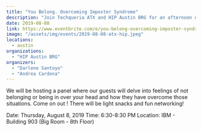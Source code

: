 ```yaml
---
title: "You Belong. Overcoming Imposter Syndrome"
description: "Join Techqueria ATX and HIP Austin BRG for an afternoon of deep discussions around overcoming imposter syndrome."
date: 2019-08-08
link: https://www.eventbrite.com/e/you-belong-overcoming-imposter-syndrome-tickets-67228741977/
image: "/assets/img/events/2019-08-08-atx-hip.jpeg"
locations:
  - austin
organizations:
  - "HIP Austin BRG"
organizers:
  - "Darlene Santoyo"
  - "Andrea Cardona"
---
```


We will be hosting a panel where our guests will delve into feelings of not belonging or being in over your head and how they have overcome those situations. Come on out ! There will be light snacks and fun networking!

Date: Thursday, August 8, 2019
Time: 6:30-8:30 PM
Location: IBM - Building 903 (Big Room - 8th Floor)